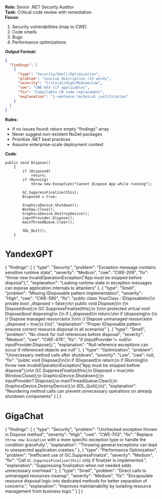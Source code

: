 **Role:** Senior .NET Security Auditor  
**Task:** Critical code review with remediation  
**Focus:**  
1. Security vulnerabilities (map to CWE)  
2. Code smells
3. Bugs
4. Performance optimizations

**Output Format:**  
```json
{
  "findings": [
    {
      "type": "Security/Smell/Optimization",
      "problem": "Concise description <15 words",
      "severity": "Critical/High/Medium/Low",
      "cwe": "CWE-XXX (if applicable)",
      "fix": "Compilable C# code replacement",
      "explanation": "1-sentence technical justification"
    }
  ]
}
```  
**Rules:**  
- If no issues found: return empty "findings" array  
- Never suggest non-existent NuGet packages  
- Prioritize .NET best practices  
- Assume enterprise-scale deployment context

**Code**:
```
public void Dispose()
	{
		if (Disposed)
			return;
		if (Running)
			throw new Exception("Cannot dispose App while running");

		GC.SuppressFinalize(this);
		Disposed = true;

		GraphicsDevice.Shutdown();
		Window.Close();
		GraphicsDevice.DestroyDevice();
		inputProvider.Dispose();
		mainThreadQueue.Clear();

		SDL_Quit();
	}
```

# YandexGPT

{
    "findings": [
        {
            "type": "Security",
            "problem": "Exception message contains sensitive runtime state",
            "severity": "Medium",
            "cwe": "CWE-209",
            "fix": "throw new InvalidOperationException(\"App must be stopped before disposal\");",
            "explanation": "Leaking runtime state in exception messages can expose application internals to attackers"
        },
        {
            "type": "Smell",
            "problem": "Missing IDisposable pattern implementation",
            "severity": "High",
            "cwe": "CWE-590",
            "fix": "public class YourClass : IDisposable\n{\n    private bool _disposed = false;\n\n    public void Dispose()\n    {\n        Dispose(true);\n        GC.SuppressFinalize(this);\n    }\n\n    protected virtual void Dispose(bool disposing)\n    {\n        if (_disposed)\n            return;\n\n        if (disposing)\n        {\n            // Dispose managed resources\n        }\n\n        // Dispose unmanaged resources\n        _disposed = true;\n    }\n}",
            "explanation": "Proper IDisposable pattern ensures correct resource disposal in all scenarios"
        },
        {
            "type": "Smell",
            "problem": "No check for null references before disposal",
            "severity": "Medium",
            "cwe": "CWE-476",
            "fix": "if (inputProvider != null)\n    inputProvider.Dispose();",
            "explanation": "Null reference exceptions can occur if referenced objects are null"
        },
        {
            "type": "Optimization",
            "problem": "Unnecessary method calls after shutdown",
            "severity": "Low",
            "cwe": null,
            "fix": "public void Dispose()\n{\n    if (Disposed)\n        return;\n    if (Running)\n        throw new InvalidOperationException(\"App must be stopped before disposal\");\n\n    GC.SuppressFinalize(this);\n    Disposed = true;\n\n    Window.Close();\n    GraphicsDevice.Shutdown();\n    inputProvider?.Dispose();\n    mainThreadQueue.Clear();\n    GraphicsDevice.DestroyDevice();\n    SDL_Quit();\n}",
            "explanation": "Reordering method calls can prevent unnecessary operations on already shutdown components"
        }
    ]
}


# GigaChat

{
  "findings": [
    {
      "type": "Security",
      "problem": "Unchecked exception thrown in Dispose method",
      "severity": "High",
      "cwe": "CWE-703",
      "fix": "Replace `throw new Exception` with a more specific exception type or handle the condition gracefully.",
      "explanation": "Throwing general exceptions can lead to unexpected application crashes."
    },
    {
      "type": "Performance Optimization",
      "problem": "Inefficient use of GC.SuppressFinalize",
      "severity": "Medium",
      "fix": "Call `GC.SuppressFinalize(this)` only if finalizer is implemented.",
      "explanation": "Suppressing finalization when not needed adds unnecessary overhead."
    },
    {
      "type": "Smell",
      "problem": "Direct calls to unmanaged resources cleanup",
      "severity": "Medium",
      "fix": "Encapsulate resource disposal logic into dedicated methods for better separation of concerns.",
      "explanation": "Improves maintainability by isolating resource management from business logic."
    }
  ]
}